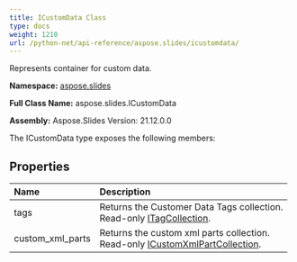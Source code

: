 ```yaml
---
title: ICustomData Class
type: docs
weight: 1210
url: /python-net/api-reference/aspose.slides/icustomdata/
---
```


Represents container for custom data.

**Namespace:** [aspose.slides](/slides/python-net/api-reference/aspose.slides/)

**Full Class Name:** aspose.slides.ICustomData

**Assembly:**  Aspose.Slides Version: 21.12.0.0

The ICustomData type exposes the following members:
## **Properties**
|**Name**|**Description**|
| :- | :- |
|tags|Returns the Customer Data Tags collection.<br/>            Read-only [ITagCollection](/slides/python-net/api-reference/aspose.slides/itagcollection/).|
|custom_xml_parts|Returns the custom xml parts collection.<br/>            Read-only [ICustomXmlPartCollection](/slides/python-net/api-reference/aspose.slides/icustomxmlpartcollection/).|

